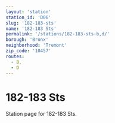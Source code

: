 ```yaml
---
layout: 'station'
station_id: 'D06'
slug: '182-183-sts'
name: '182-183 Sts'
permalink: '/stations/182-183-sts-b,d/'
borough: 'Bronx'
neighborhood: 'Tremont'
zip_code: '10457'
routes:
  - B,
  - D
---
```

# 182-183 Sts

Station page for 182-183 Sts.
